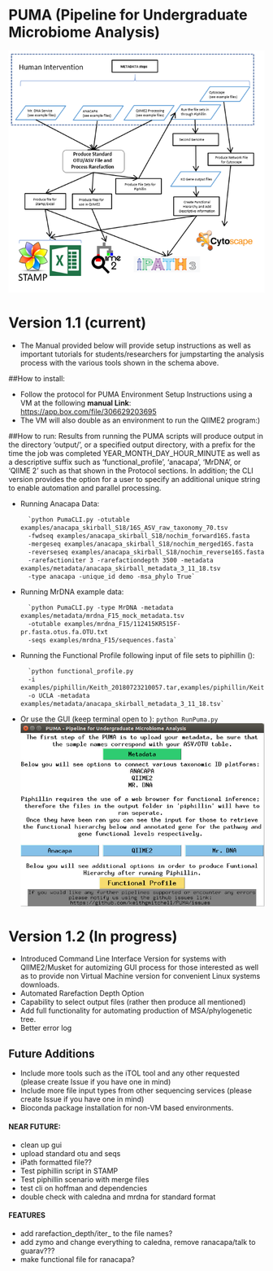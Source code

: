 # PUMA (Pipeline for Undergraduate Microbiome Analysis)

![PUMA GENERAL FLOWCHART](https://github.com/keithgmitchell/PUMA/blob/master/examples/PUMA_flowchart.PNG)


# Version 1.1 (current)
+ The Manual provided below will provide setup instructions as well as important tutorials for 
students/researchers for jumpstarting the analysis process with the various tools shown in the 
schema above.

##How to install:

+ Follow the protocol for PUMA Environment Setup Instructions using a VM at the following
**manual Link**: https://app.box.com/file/306629203695
+ The VM will also double as an environment to run the QIIME2 program:)


##How to run:
Results from running the PUMA scripts will produce output in the directory ‘output/’, 
or a specified output directory, with a prefix for the time the job was completed YEAR_MONTH_DAY_HOUR_MINUTE 
as well as a descriptive suffix such as ‘functional_profile’, ‘anacapa’, ‘MrDNA’, or ‘QIIME 2’ such as that 
shown in the Protocol sections. In addition; the CLI version provides the option for a user to specify an additional 
unique string to enable automation and parallel processing.
+ Running Anacapa Data:

        `python PumaCLI.py -otutable examples/anacapa_skirball_S18/16S_ASV_raw_taxonomy_70.tsv 
        -fwdseq examples/anacapa_skirball_S18/nochim_forward16S.fasta 
        -mergeseq examples/anacapa_skirball_S18/nochim_merged16S.fasta 
        -reverseseq examples/anacapa_skirball_S18/nochim_reverse16S.fasta 
        -rarefactioniter 3 -rarefactiondepth 3500 -metadata examples/metadata/anacapa_skirball_metadata_3_11_18.tsv 
        -type anacapa -unique_id demo -msa_phylo True`

+ Running MrDNA example data:

        `python PumaCLI.py -type MrDNA -metadata examples/metadata/mrdna_F15_mock_metadata.tsv 
        -otutable examples/mrdna_F15/112415KR515F-pr.fasta.otus.fa.OTU.txt 
        -seqs examples/mrdna_F15/sequences.fasta`
        
+ Running the Functional Profile following input of file sets to piphillin ():  

        `python functional_profile.py 
        -i examples/piphillin/Keith_20180723210057.tar,examples/piphillin/Keith_20180723214258.tar 
        -o UCLA -metadata examples/metadata/anacapa_skirball_metadata_3_11_18.tsv`      

+ Or use the GUI (keep terminal open to ):
        `python RunPuma.py`
![PUMA GENERAL FLOWCHART](https://github.com/keithgmitchell/PUMA/blob/master/examples/PUMA_GUI.PNG)




# Version 1.2 (In progress)
+ Introduced Command Line Interface Version for systems with QIIME2/Musket for automizing GUI process for those 
interested as well as to provide non Virtual Machine version for convenient Linux systems downloads. 
+ Automated Rarefaction Depth Option
+ Capability to select output files (rather then produce all mentioned)
+ Add full functionality for automating production of MSA/phylogenetic tree.
+ Better error log

## Future Additions
+ Include more tools such as the iTOL tool and any other requested (please create Issue if you have one in mind)
+ Include more file input types from other sequencing services (please create Issue if you have one in mind)
+ Bioconda package installation for non-VM based environments.

#### NEAR FUTURE:
+ clean up gui
+ upload standard otu and seqs
+ iPath formatted file??
+ Test piphillin script in STAMP
+ Test piphillin scenario with merge files
+ test cli on hoffman and dependencies
+ double check with caledna and mrdna for standard format

#### FEATURES
+ add rarefaction_depth/iter_ to the file names?
+ add zymo and change everything to caledna, remove ranacapa/talk to guarav???
+ make functional file for ranacapa?